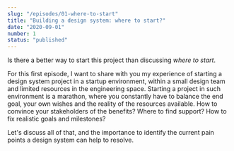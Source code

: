 ```yaml
---
slug: "/episodes/01-where-to-start"
title: "Building a design system: where to start?"
date: "2020-09-01"
number: 1
status: "published"
---
```


Is there a better way to start this project than discussing _where to start_.

For this first episode, I want to share with you my experience of starting a design system project in a startup environment, within a small design team and limited resources in the engineering space.
Starting a project in such environment is a marathon, where you constantly have to balance the end goal, your own wishes and the reality of the resources available.
How to convince your stakeholders of the benefits? 
Where to find support? 
How to fix realistic goals and milestones? 

Let's discuss all of that, and the importance to identify the current pain points a design system can help to resolve.
